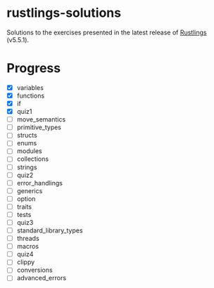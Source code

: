 # rustlings-solutions

Solutions to the exercises presented in the latest release of [Rustlings](https://github.com/rust-lang/rustlings) (v5.5.1).

# Progress

- [x] variables
- [x] functions
- [x] if
- [x] quiz1
- [ ] move_semantics
- [ ] primitive_types
- [ ] structs
- [ ] enums
- [ ] modules
- [ ] collections
- [ ] strings
- [ ] quiz2
- [ ] error_handlings
- [ ] generics
- [ ] option
- [ ] traits
- [ ] tests
- [ ] quiz3
- [ ] standard_library_types
- [ ] threads
- [ ] macros
- [ ] quiz4
- [ ] clippy
- [ ] conversions
- [ ] advanced_errors